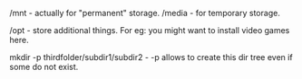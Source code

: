 

/mnt - actually for "permanent" storage. 
/media - for temporary storage. 

/opt - store additional things. For eg: you might want to install video games here.


mkdir -p thirdfolder/subdir1/subdir2 - -p allows to create this dir tree even if some do not exist.
